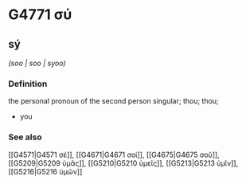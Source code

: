 # G4771 σύ

## sý

_(soo | soo | syoo)_

### Definition

the personal pronoun of the second person singular; thou; thou; 

- you

### See also

[[G4571|G4571 σέ]], [[G4671|G4671 σοί]], [[G4675|G4675 σοῦ]], [[G5209|G5209 ὑμᾶς]], [[G5210|G5210 ὑμεῖς]], [[G5213|G5213 ὑμῖν]], [[G5216|G5216 ὑμῶν]]
